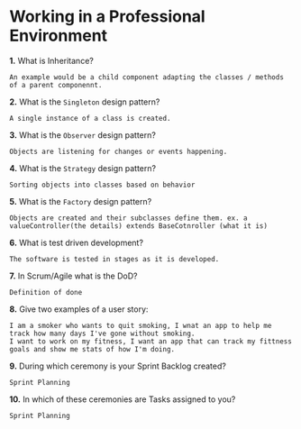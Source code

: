 # Working in a Professional Environment

**1.** What is Inheritance?
<!-- enter you answer in the space below -->
```
An example would be a child component adapting the classes / methods of a parent componennt. 
```
**2.** What is the `Singleton` design pattern?
<!-- enter you answer in the space below -->
```
A single instance of a class is created. 
```
**3.** What is the `Observer` design pattern?
<!-- enter you answer in the space below -->
```
Objects are listening for changes or events happening. 
```
**4.** What is the `Strategy` design pattern?
<!-- enter you answer in the space below -->
```
Sorting objects into classes based on behavior
```
**5.** What is the `Factory` design pattern?
<!-- enter you answer in the space below -->
```
Objects are created and their subclasses define them. ex. a valueController(the details) extends BaseCotnroller (what it is)
```
**6.** What is test driven development?
<!-- enter you answer in the space below -->
```
The software is tested in stages as it is developed. 
```
**7.** In Scrum/Agile what is the DoD?
<!-- enter you answer in the space below -->
```
Definition of done
```
**8.** Give two examples of a user story:
<!-- enter you answer in the space below -->
```
I am a smoker who wants to quit smoking, I wnat an app to help me track how many days I've gone without smoking. 
I want to work on my fitness, I want an app that can track my fittness goals and show me stats of how I'm doing. 
```
**9.** During which ceremony is your Sprint Backlog created?
<!-- enter you answer in the space below -->
```
Sprint Planning
```
**10.** In which of these ceremonies are Tasks assigned to you?
<!-- enter you answer in the space below -->
```
Sprint Planning
```